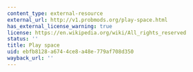 ```yaml
---
content_type: external-resource
external_url: http://v1.probmods.org/play-space.html
has_external_license_warning: true
license: https://en.wikipedia.org/wiki/All_rights_reserved
status: ''
title: Play space
uid: ebfb8128-a674-4ce8-a48e-779af708d350
wayback_url: ''
---
```

